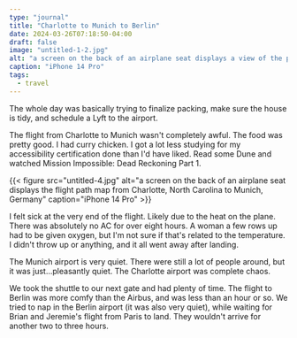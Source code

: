 ```yaml
---
type: "journal"
title: "Charlotte to Munich to Berlin"
date: 2024-03-26T07:18:50-04:00
draft: false
image: "untitled-1-2.jpg"
alt: "a screen on the back of an airplane seat displays a view of the plane from the tail"
caption: "iPhone 14 Pro"
tags:
  - travel
---
```


The whole day was basically trying to finalize packing, make sure the house is tidy, and schedule a Lyft to the airport.

The flight from Charlotte to Munich wasn't completely awful. The food was pretty good. I had curry chicken. I got a lot less studying for my accessibility certification done than I'd have liked. Read some Dune and watched Mission Impossible: Dead Reckoning Part 1.

{{< figure src="untitled-4.jpg" alt="a screen on the back of an airplane seat displays the flight path map from Charlotte, North Carolina to Munich, Germany" caption="iPhone 14 Pro" >}}

I felt sick at the very end of the flight. Likely due to the heat on the plane. There was absolutely no AC for over eight hours. A woman a few rows up had to be given oxygen, but I'm not sure if that's related to the temperature. I didn't throw up or anything, and it all went away after landing.

The Munich airport is very quiet. There were still a lot of people around, but it was just...pleasantly quiet. The Charlotte airport was complete chaos.

We took the shuttle to our next gate and had plenty of time. The flight to Berlin was more comfy than the Airbus, and was less than an hour or so. We tried to nap in the Berlin airport (it was also very quiet), while waiting for Brian and Jeremie's flight from Paris to land. They wouldn't arrive for another two to three hours.

